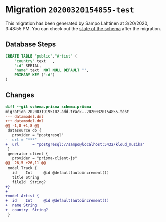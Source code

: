 # Migration `20200320154855-test`

This migration has been generated by Sampo Lahtinen at 3/20/2020, 3:48:55 PM.
You can check out the [state of the schema](./schema.prisma) after the migration.

## Database Steps

```sql
CREATE TABLE "public"."Artist" (
    "country" text   ,
    "id" SERIAL,
    "name" text  NOT NULL DEFAULT '',
    PRIMARY KEY ("id")
) 
```

## Changes

```diff
diff --git schema.prisma schema.prisma
migration 20200319195102-add-track..20200320154855-test
--- datamodel.dml
+++ datamodel.dml
@@ -1,8 +1,8 @@
 datasource db {
   provider = "postgresql"
-  url = "***"
+  url      = "postgresql://sampo@localhost:5432/kloud_muzika"
 }
 generator client {
   provider = "prisma-client-js"
@@ -26,5 +26,11 @@
 model Track {
   id    Int     @id @default(autoincrement())
   title String
   fileId  String?
+}
+
+model Artist {
+  id    Int     @id @default(autoincrement())
+  name String
+  country  String?
 }
```


